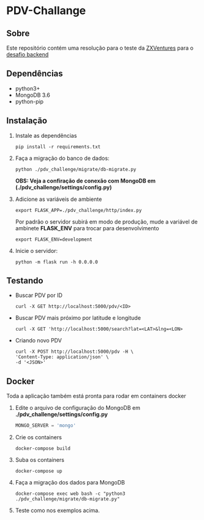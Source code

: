 # PDV-Challange 

## Sobre
Este repositório contém uma resolução para o teste da [ZXVentures](https://github.com/ZXVentures) para o [desafio backend](https://github.com/ZXVentures/code-challenge/blob/master/backend.md)

## Dependências
* python3+
* MongoDB 3.6
* python-pip


## Instalação
1. Instale as dependências
    ```shell
    pip install -r requirements.txt
    ```
    
2. Faça a migração do banco de dados:
    ```shell
    python ./pdv_challenge/migrate/db-migrate.py
    ```
    **OBS: Veja a confiração de conexão com MongoDB em (./pdv_challenge/settings/config.py)**
    
3. Adicione as variáveis de ambiente
    ```shell
    export FLASK_APP=./pdv_challenge/http/index.py
    ```
    
    Por padrão o servidor subirá em modo de produção, mude a variável de ambinete **FLASK_ENV** para trocar para desenvolvimento
    ```shell
    export FLASK_ENV=development
    ```
    
4. Inicie o servidor:
    ```shell
    python -m flask run -h 0.0.0.0
    ```
    
    
## Testando
  * Buscar PDV por ID
      ```shell
      curl -X GET http://localhost:5000/pdv/<ID>
      ```      
      
  * Buscar PDV mais próximo por latitude e longitude
      ```shell
      curl -X GET 'http://localhost:5000/search?lat=<LAT>&lng=<LON>
      ```
       
  * Criando novo PDV
      ```shell
      curl -X POST http://localhost:5000/pdv -H \ 
      'Content-Type: application/json' \
      -d '<JSON>'
      ```


## Docker
Toda a aplicação também está pronta para rodar em containers docker

   1. Edite o arquivo de configuração do MongoDB em **./pdv_challenge/settings/config.py**
       ```python
      MONGO_SERVER = 'mongo'
        ```

  2. Crie os containers
        ```shell
        docker-compose build
        ```
        
  3. Suba os containers
        ```shell
        docker-compose up
        ```
        
  4. Faça a migração dos dados para MongoDB
        ```shell
        docker-compose exec web bash -c "python3 ./pdv_challenge/migrate/db-migrate.py"
        ```
        
  5. Teste como nos exemplos acima.
